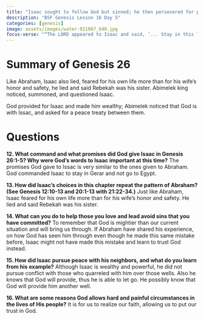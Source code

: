 ```yaml
---
title: "Isaac sought to follow God but sinned; he then persevered for peace with Abimelek"
description: "BSF Genesis Lesson 16 Day 5"
categories: [genesis]
image: assets/images/water-921067_640.jpg
focus-verse: "“The LORD appeared to Isaac and said, ‘... Stay in this land for a while, and I will be with you and will bless you. For to you and your descendants I will give all these lands and will confirm the oath I swore to your father Abraham.’ ” – Genesis 26:2-3"
---
```


# Summary of Genesis 26

Like Abraham, Isaac also lied, feared for his own life more than for his wife’s honor and safety, he lied and said Rebekah was his sister. Abimelek king noticed, summoned, and questioned Isaac. 

God provided for Isaac and made him wealthy; Abimelek noticed that God is with Issac, and asked for a peace treaty between them. 

# Questions

**12. What command and what promises did God give Isaac in Genesis 26:1-5? Why were God’s words to Isaac important at this time?** The promises God gave to Issac is very similar to the ones given to Abraham. God commanded Isaac to stay in Gerar and not go to Egypt.

**13. How did Isaac’s choices in this chapter repeat the pattern of Abraham? (See Genesis 12:10-13 and 20:1-13 with 21:22-34.)** Just like Abraham, Isaac feared for his own life more than for his wife’s honor and safety. He lied and said Rebekah was his sister.

**14. What can you do to help those you love and lead avoid sins that you have committed?** To remember that God is mightier than our current situation and will bring us through. If Abraham have shared his experience, on how God has seen him through even though he made this same mistake before, Isaac might not have made this mistake and learn to trust God instead.

**15. How did Isaac pursue peace with his neighbors, and what do you learn from his example?** Although Isaac is wealthy and powerful, he did not pursue conflict with those who quarreled with him over those wells. Also he knows that God will provide, thus he is able to let go. He possibly know that God will provide him another well.

**16. What are some reasons God allows hard and painful circumstances in the lives of His people?** It is for us to realize our faith, allowing us to put our trust in God. 
